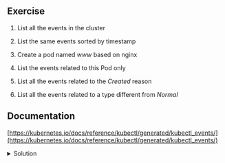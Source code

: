 ## Exercise

1. List all the events in the cluster

2. List the same events sorted by timestamp

3. Create a pod named *www* based on nginx

4. List the events related to this Pod only

5. List all the events related to the *Created* reason

6. List all the events related to a type different from *Normal*

## Documentation

[https://kubernetes.io/docs/reference/kubectl/generated/kubectl_events/](https://kubernetes.io/docs/reference/kubectl/generated/kubectl_events/)

<details>
  <summary markdown="span">Solution</summary>

1. List all the events in the cluster

```
k get events -A
```

2. List the same events sorted by timestamp

```
k get events --sort-by={.metadata.creationTimestamp}
```

3. Create a pod named *www* based on nginx

```
k run www --image=nginx:1.24
```

4. List the events related to this Pod only

```
kubectl get events --field-selector involvedObject.name=www
```

5. List all the events related to the *Created* reason

```
kubectl get events --field-selector reason=Created
```

6. List all the events related to a type different from *Normal*

```
kubectl get events --field-selector type=Normal
```

</details>

